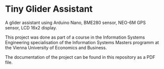 # Tiny Glider Assistant
A glider assistant using Arduino Nano, BME280 sensor, NEO-6M GPS sensor, LCD 16x2 display. 

This project was done as part of a course in the Information Systems Engineering specialisation of the Information Systems Masters programm at the Vienna University of Economics and Business. 

The documentation of the project can be found in this repository as a PDF file.
